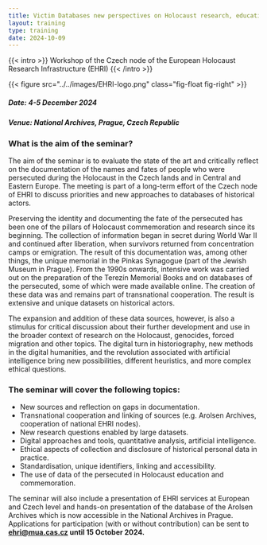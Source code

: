 ```yaml
---
title: Victim Databases new perspectives on Holocaust research, education and remembrance
layout: training
type: training
date: 2024-10-09
---
```


{{< intro >}}
Workshop of the Czech node of the European Holocaust Research Infrastructure (EHRI)
{{< /intro >}}

{{< figure src="../../images/EHRI-logo.png" class="fig-float fig-right" >}}

##### Date: 4-5 December 2024
##### Venue: National Archives, Prague, Czech Republic

### What is the aim of the seminar?
The aim of the seminar is to evaluate the state of the art and critically reflect on the documentation of the names and fates of people who were persecuted during the Holocaust in the Czech lands and in Central and Eastern Europe. The meeting is part of a long-term effort of the Czech node of EHRI to discuss priorities and new approaches to databases of historical actors.

Preserving the identity and documenting the fate of the persecuted has been one of the pillars of Holocaust commemoration and research since its beginning. The collection of information began in secret during World War II and continued after liberation, when survivors returned from concentration camps or emigration. The result of this documentation was, among other things, the unique memorial in the Pinkas Synagogue (part of the Jewish Museum in Prague). From the 1990s onwards, intensive work was carried out on the preparation of the Terezín Memorial Books and on databases of the persecuted, some of which were made available online. The creation of these data was and remains part of transnational cooperation. The result is extensive and unique datasets on historical actors.

The expansion and addition of these data sources, however, is also a stimulus for critical discussion about their further development and use in the broader context of research on the Holocaust, genocides, forced migration and other topics. The digital turn in historiography, new methods in the digital humanities, and the revolution associated with artificial intelligence bring new possibilities, different heuristics, and more complex ethical questions.

### The seminar will cover the following topics:

- New sources and reflection on gaps in documentation.
- Transnational cooperation and linking of sources (e.g. Arolsen Archives, cooperation of national EHRI nodes). 
- New research questions enabled by large datasets. 
- Digital approaches and tools, quantitative analysis, artificial intelligence. 
- Ethical aspects of collection and disclosure of historical personal data in practice. 
- Standardisation, unique identifiers, linking and accessibility. 
- The use of data of the persecuted in Holocaust education and commemoration.

The seminar will also include a presentation of EHRI services at European and Czech level and hands-on presentation of the database of the Arolsen Archives which is now accessible in the National Archives in Prague. Applications for participation (with or without contribution) can be sent to **ehri@mua.cas.cz until 15 October 2024.**
